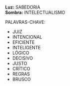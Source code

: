 **Luz:** SABEDORIA  
**Sombra:** INTELECTUALISMO

PALAVRAS-CHAVE:
- JUIZ
- INTENCIONAL
- EFICIENTE
- INTELIGENTE
- LÓGICO
- DECISIVO
- JUSTO
- CRÍTICO
- REGRAS
- BRUSCO